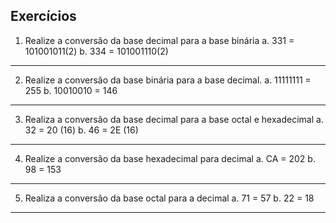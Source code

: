 ﻿Exercícios
--------------------------------------------------------------------------
1) Realize a conversão da base decimal para a base binária
a. 331 = 101001011(2)
b. 334 = 101001110(2)
--------------------------------------------------------------------------
2) Realize a conversão da base binária para a base decimal.
a. 11111111 = 255
b. 10010010 = 146
--------------------------------------------------------------------------
3) Realiza a conversão da base decimal para a base octal e hexadecimal
a. 32 = 20 (16)
b. 46 = 2E (16)
--------------------------------------------------------------------------
4) Realize a conversão da base hexadecimal para decimal
a. CA = 202
b. 98 = 153
--------------------------------------------------------------------------
5) Realiza a conversão da base octal para a decimal
a. 71 = 57
b. 22 = 18
--------------------------------------------------------------------------

